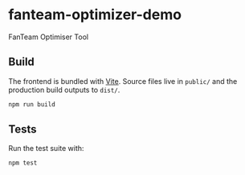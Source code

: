 # fanteam-optimizer-demo

FanTeam Optimiser Tool

## Build

The frontend is bundled with [Vite](https://vitejs.dev). Source files live in `public/` and the production build outputs to `dist/`.

```bash
npm run build
```

## Tests

Run the test suite with:

```bash
npm test
```
